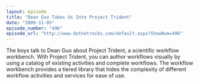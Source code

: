 ```yaml
---
layout: episode
title: "Dean Guo Takes Us Into Project Trident"
date: "2009-11-05"
episode_number: "496"
episode_url: "http://www.dotnetrocks.com/default.aspx?ShowNum=496"
---
```


The boys talk to Dean Guo about Project Trident, a scientific workflow workbench. With Project Trident, you can author workflows visually by using a catalog of existing activities and complete workflows. The workflow workbench provides a tiered library that hides the complexity of different workflow activities and services for ease of use.

